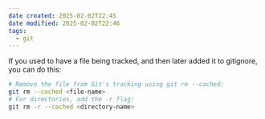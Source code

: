 ```yaml
---
date created: 2025-02-02T22:45
date modified: 2025-02-02T22:46
tags:
  - git
---
```


If you used to have a file being tracked, and then later added it to gitignore, you can do this:

```bash
# Remove the file from Git's tracking using git rm --cached:
git rm --cached <file-name>
# For directories, add the -r flag:
git rm -r --cached <directory-name>
```
